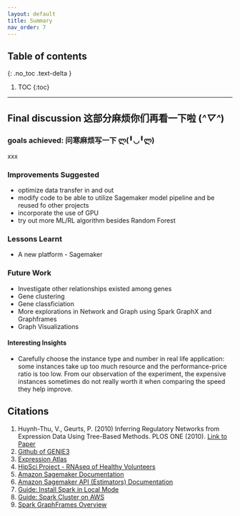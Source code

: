 ```yaml
---
layout: default
title: Summary
nav_order: 7
---
```


## Table of contents
{: .no_toc .text-delta }

1. TOC
{:toc}

---

## Final discussion 这部分麻烦你们再看一下啦 (*^▽^*)

### goals achieved: 问寒麻烦写一下 ლ(╹◡╹ლ)
xxx

### Improvements Suggested
* optimize data transfer in and out
* modify code to be able to utilize Sagemaker model pipeline and be reused fo other projects
* incorporate the use of GPU
* try out more ML/RL algorithm besides Random Forest

### Lessons Learnt
* A new platform - Sagemaker

### Future Work
* Investigate other relationships existed among genes
* Gene clustering
* Gene classficiation
* More explorations in Network and Graph using Spark GraphX and Graphframes
* Graph Visualizations

#### Interesting Insights
* Carefully choose the instance type and number in real life application: some instances take up too much resource and the performance-price ratio is too low. From our observation of the experiment, the expensive instances sometimes do not really worth it when comparing the speed they help improve.

## Citations
1. Huynh-Thu, V., Geurts, P. (2010) Inferring Regulatory Networks from Expression Data Using Tree-Based Methods. PLOS ONE (2010).
[Link to Paper](https://doi.org/10.1371/journal.pone.0012776) 
3. [Github of GENIE3](https://github.com/vahuynh/GENIE3)
4. [Expression Atlas](https://www.ebi.ac.uk/gxa/experiments)
5. [HipSci Project - RNAseq of Healthy Volunteers](https://www.ebi.ac.uk/gxa/experiments/E-ENAD-35/Results)
6. [Amazon Sagemaker Documentation](https://docs.aws.amazon.com/sagemaker/latest/dg/whatis.html)
7. [Amazon Sagemaker API (Estimators) Documentation](https://sagemaker.readthedocs.io/en/stable/api/training/estimators.html)
8. [Guide: Install Spark in Local Mode](https://harvard-iacs.github.io/2021-CS205/labs/I9/I9.pdf)
9. [Guide: Spark Cluster on AWS](https://harvard-iacs.github.io/2021-CS205/labs/I10/I10.pdf)
10. [Spark GraphFrames Overview](http://graphframes.github.io/graphframes/docs/_site/)
